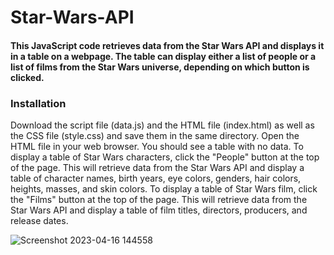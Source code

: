 # Star-Wars-API
#### This JavaScript code retrieves data from the Star Wars API and displays it in a table on a webpage. The table can display either a list of people or a list of films from the Star Wars universe, depending on which button is clicked.

### Installation
Download the script file (data.js) and the HTML file (index.html) as well as the CSS file (style.css) and save them in the same directory.
Open the HTML file in your web browser. You should see a table with no data.
To display a table of Star Wars characters, click the "People" button at the top of the page. This will retrieve data from the Star Wars API and display a table of character names, birth years, eye colors, genders, hair colors, heights, masses, and skin colors. To display a table of Star Wars film, click the "Films" button at the top of the page. This will retrieve data from the Star Wars API and display a table of film titles, directors, producers, and release dates.

![Screenshot 2023-04-16 144558](https://user-images.githubusercontent.com/63597726/232335049-7ad00f2a-8d12-46e9-baec-7686b075906d.jpg)
